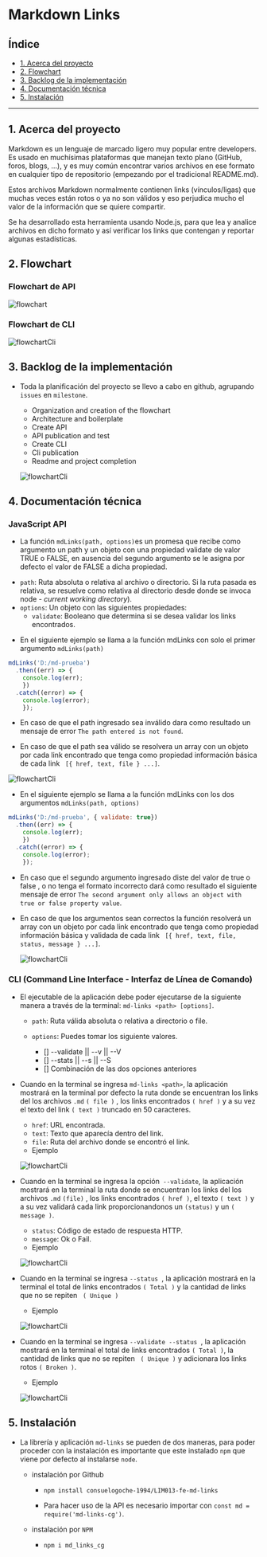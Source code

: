 # Markdown Links

## Índice

* [1. Acerca del proyecto](#1-acerca-del-proyecto)
* [2. Flowchart](#2-flowchart)
* [3. Backlog de la implementación](#3-backlog-de-la-implementación)
* [4. Documentación técnica](#4-documentación-tecnica)
* [5. Instalación](#5-instalación)

***

## 1. Acerca del proyecto

Markdown es un lenguaje de marcado ligero muy popular entre developers. Es usado en muchísimas plataformas que manejan texto plano (GitHub, foros, blogs, ...), y es muy común encontrar varios archivos en ese formato en cualquier tipo de repositorio (empezando por el tradicional README.md).

Estos archivos Markdown normalmente contienen links (vínculos/ligas) que muchas veces están rotos o ya no son válidos y eso perjudica mucho el valor de la información que se quiere compartir.

Se ha desarrollado esta herramienta usando Node.js, para que lea y analice archivos en dicho formato y así verificar los links que contengan y reportar algunas estadísticas.

## 2. Flowchart

### Flowchart de API
  ![flowchart](https://raw.githubusercontent.com/consuelogoche-1994/LIM013-fe-md-links/master/img/flowchartApi.png)
### Flowchart de CLI
  ![flowchartCli](https://github.com/consuelogoche-1994/LIM013-fe-md-links/blob/master/img/flowchartCli.png?raw=true)

## 3. Backlog de la implementación

* Toda la planificación del proyecto se llevo a cabo en github, agrupando `issues` 
en `milestone`.

  *  Organization and creation of the flowchart
  *  Architecture and boilerplate
  *  Create API
  *  API publication and test
  *  Create CLI
  *  Cli publication
  *  Readme and project completion

  ![flowchartCli](https://github.com/consuelogoche-1994/LIM013-fe-md-links/blob/master/img/github.png?raw=true)


## 4. Documentación técnica

### JavaScript API

* La función `mdLinks(path, options)`es un promesa que recibe como argumento un path y un objeto con una propiedad validate de  valor TRUE o FALSE, en ausencia del segundo argumento se le asigna por defecto el valor de FALSE a dicha propiedad.

- `path`: Ruta absoluta o relativa al archivo o directorio. Si la ruta pasada es
  relativa, se resuelve como relativa al directorio desde donde se invoca
  node - _current working directory_).
- `options`: Un objeto con las siguientes propiedades:
  - `validate`: Booleano que determina si se desea validar los links
    encontrados.

* En el siguiente ejemplo se llama a la función mdLinks con solo el primer argumento `mdLinks(path)`

```js
mdLinks('D:/md-prueba')
  .then((err) => { 
    console.log(err); 
    })
  .catch((error) => { 
    console.log(error);
    });
```
  - En caso de que el path ingresado sea inválido dara como resultado un mensaje de error `The path entered is not found`.

  - En caso de que el path sea válido se resolvera un array con un objeto por cada link encontrado que tenga como propiedad información básica de cada link ` [{ href, text, file } ...]`.

  ![flowchartCli](https://github.com/consuelogoche-1994/LIM013-fe-md-links/blob/master/img/APi.png?raw=true)

* En el siguiente ejemplo se llama a la función mdLinks con los dos argumentos  `mdLinks(path, options)`

```js
mdLinks('D:/md-prueba', { validate: true})
  .then((err) => { 
    console.log(err); 
    })
  .catch((error) => { 
    console.log(error); 
    });
```
  - En caso que el segundo argumento ingresado diste del valor de true o false , o no tenga el formato incorrecto dará como resultado el siguiente mensaje de error `The second argument only allows an object with true or false property value`.

  - En caso de que los argumentos sean correctos la función resolverá un array con un objeto por cada link encontrado que tenga como propiedad información básica y validada de cada link ` [{ href, text, file, status, message } ...]`.

    ![flowchartCli](https://github.com/consuelogoche-1994/LIM013-fe-md-links/blob/master/img/ApiValidate.png?raw=true)

### CLI (Command Line Interface - Interfaz de Línea de Comando)

* El ejecutable de la aplicación debe poder ejecutarse de la siguiente
manera a través de la terminal: `md-links <path> [options]`.
  - `path`: Ruta válida absoluta o relativa a directorio o file.
  - `options`: Puedes tomar los siguiente valores.

    * [] --validate || --v || --V
    * [] --stats || --s || --S
    * [] Combinación de las dos opciones anteriores

* Cuando en la terminal se ingresa `md-links <path>`, la aplicación mostrará en la terminal por defecto la ruta donde se encuentran los links del los archivos `.md` `( file )` , los links encontrados `( href )` y a su vez el texto del link `( text )` truncado en 50 caracteres.

  * `href`: URL encontrada.
  * `text`: Texto que aparecía dentro del link.
  * `file`: Ruta del archivo donde se encontró el link.
  
  - Ejemplo

  ![flowchartCli](https://github.com/consuelogoche-1994/LIM013-fe-md-links/blob/master/img/noOpts.png?raw=true)

* Cuando en la terminal se ingresa la opción` --validate`, la aplicación mostrará en la terminal la ruta donde se encuentran los links del los archivos `.md` `(file)` , los links encontrados `( href )`, el texto `( text )` y a su vez validará cada link proporcionandonos un `(status)` y un `( message )`.

  * `status`: Código de estado de respuesta HTTP.
  * `message`: Ok o Fail.

  - Ejemplo

  ![flowchartCli](https://github.com/consuelogoche-1994/LIM013-fe-md-links/blob/master/img/validate.png?raw=true)

* Cuando en la terminal se ingresa `--status `, la aplicación mostrará en la terminal el total de links encontrados 
`( Total )` y la cantidad de links que no se repiten ` ( Unique )`

  - Ejemplo

  ![flowchartCli](https://github.com/consuelogoche-1994/LIM013-fe-md-links/blob/master/img/stats.png?raw=true)

* Cuando en la terminal se ingresa `--validate --status `, la aplicación mostrará en la terminal el total de links encontrados `( Total )`, la cantidad de links que no se repiten ` ( Unique )` y adicionara los links rotos `( Broken )`.

  - Ejemplo

  ![flowchartCli](https://github.com/consuelogoche-1994/LIM013-fe-md-links/blob/master/img/validateAndStats.png?raw=true)



## 5. Instalación

* La librería y aplicación `md-links` se pueden de dos maneras, para poder proceder con la instalación es importante que este instalado `npm` que viene por defecto al instalarse `node`.

  * instalación por Github

    * `npm install consuelogoche-1994/LIM013-fe-md-links`

    * Para hacer uso de la API es necesario importar con 
      ` const md = require('md-links-cg') `.
    
  * instalación por `NPM`

    * `npm i md_links_cg`

      
